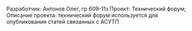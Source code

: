 Разработчик: Антонов Олег, гр 609-11з
Проект: Технический форум;
Описание проекта: технический форум используется для опубликования статей связанных с АСУТП
